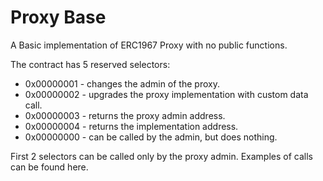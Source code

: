 # Proxy Base

A Basic implementation of ERC1967 Proxy with no public functions.

The contract has 5 reserved selectors:
 - 0x00000001 - changes the admin of the proxy.
 - 0x00000002 - upgrades the proxy implementation with custom data call.
 - 0x00000003 - returns the proxy admin address.
 - 0x00000004 - returns the implementation address.
 - 0x00000000 - can be called by the admin, but does nothing.

 First 2 selectors can be called only by the proxy admin. Examples of calls can be found here.